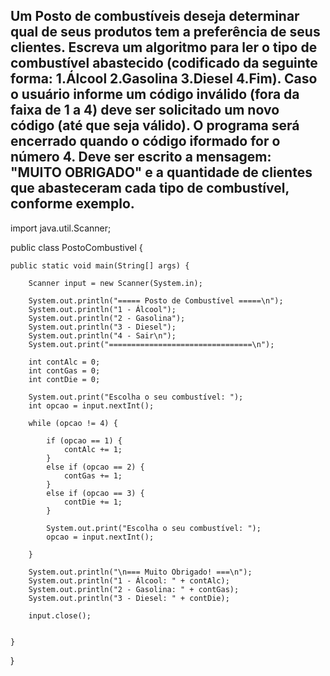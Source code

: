 ## Um Posto de combustíveis deseja determinar qual de seus produtos tem a preferência de seus clientes. Escreva um algoritmo para ler o tipo de combustível abastecido (codificado da seguinte forma: 1.Álcool 2.Gasolina 3.Diesel 4.Fim). Caso o usuário informe um código inválido (fora da faixa de 1 a 4) deve ser solicitado um novo código (até que seja válido). O programa será encerrado quando o código iformado for o número 4. Deve ser escrito a mensagem: "MUITO OBRIGADO" e a quantidade de clientes que abasteceram cada tipo de combustível, conforme exemplo. 

import java.util.Scanner;

public class PostoCombustivel {

	public static void main(String[] args) {
		
		Scanner input = new Scanner(System.in);
		
		System.out.println("===== Posto de Combustível =====\n");
		System.out.println("1 - Álcool");
		System.out.println("2 - Gasolina");
		System.out.println("3 - Diesel");
		System.out.println("4 - Sair\n");
		System.out.print("================================\n");
		
		int contAlc = 0;
		int contGas = 0;
		int contDie = 0;
		
		System.out.print("Escolha o seu combustível: ");
		int opcao = input.nextInt();
		
		while (opcao != 4) {
			
			if (opcao == 1) {
				contAlc += 1;
			}
			else if (opcao == 2) {
				contGas += 1;
			}
			else if (opcao == 3) {
				contDie += 1;
			}
			
			System.out.print("Escolha o seu combustível: ");
			opcao = input.nextInt();
			  
		}
		
		System.out.println("\n=== Muito Obrigado! ===\n");
		System.out.println("1 - Álcool: " + contAlc);
		System.out.println("2 - Gasolina: " + contGas);
		System.out.println("3 - Diesel: " + contDie);
		
		input.close();
		

	}

}
